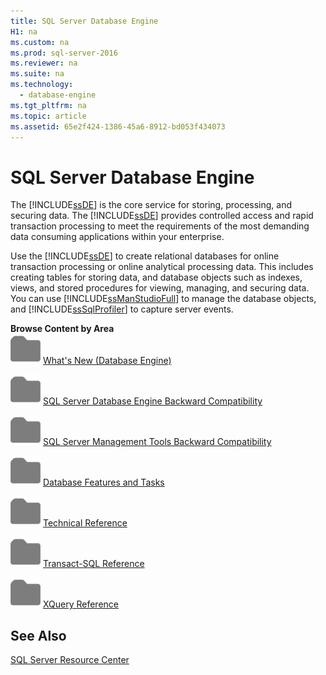 ```yaml
---
title: SQL Server Database Engine
H1: na
ms.custom: na
ms.prod: sql-server-2016
ms.reviewer: na
ms.suite: na
ms.technology: 
  - database-engine
ms.tgt_pltfrm: na
ms.topic: article
ms.assetid: 65e2f424-1386-45a6-8912-bd053f434073
---
```

# SQL Server Database Engine
  The [!INCLUDE[ssDE](../../Topics/TopicNameContainA/includes/ssDE_md.md)] is the core service for storing, processing, and securing data. The [!INCLUDE[ssDE](../../Topics/TopicNameContainA/includes/ssDE_md.md)] provides controlled access and rapid transaction processing to meet the requirements of the most demanding data consuming applications within your enterprise.  
  
 Use the [!INCLUDE[ssDE](../../Topics/TopicNameContainA/includes/ssDE_md.md)] to create relational databases for online transaction processing or online analytical processing data. This includes creating tables for storing data, and database objects such as indexes, views, and stored procedures for viewing, managing, and securing data. You can use [!INCLUDE[ssManStudioFull](../../Topics/TopicNameContainA/includes/ssManStudioFull_md.md)] to manage the database objects, and [!INCLUDE[ssSqlProfiler](../../Topics/TopicNameContainA/includes/ssSqlProfiler_md.md)] to capture server events.  
  
 **Browse Content by Area**  
 ![Small File Folder Icon](../../Topics/TopicNameNotContainA/media/filefolder_small.png "filefolder_small") [What's New (Database Engine)](../../Topics/TopicNameNotContainA/What-s-New-in-Database-Engine.md)  
  
 ![Small File Folder Icon](../../Topics/TopicNameNotContainA/media/filefolder_small.png "filefolder_small") [SQL Server Database Engine Backward Compatibility](../../Topics/TopicNameNotContainA/SQL-Server-Database-Engine-Backward-Compatibility.md)  
  
 ![Small File Folder Icon](../../Topics/TopicNameNotContainA/media/filefolder_small.png "filefolder_small") [SQL Server Management Tools Backward Compatibility](../../Topics/TopicNameNotContainA/SQL-Server-Management-Tools-Backward-Compatibility.md)  
  
 ![Small File Folder Icon](../../Topics/TopicNameNotContainA/media/filefolder_small.png "filefolder_small") [Database Features and Tasks](../../Topics/TopicNameNotContainA/Database-Engine-Features-and-Tasks.md)  
  
 ![Small File Folder Icon](../../Topics/TopicNameNotContainA/media/filefolder_small.png "filefolder_small") [Technical Reference](../../Topics/TopicNameNotContainA/Technical-Reference--Database-Engine-.md)  
  
 ![Small File Folder Icon](../../Topics/TopicNameNotContainA/media/filefolder_small.png "filefolder_small") [Transact-SQL Reference](../Topic/Transact-SQL%20Reference%20\(Database%20Engine\).md)  
  
 ![Small File Folder Icon](../../Topics/TopicNameNotContainA/media/filefolder_small.png "filefolder_small") [XQuery Reference](../Topic/XQuery%20Language%20Reference%20\(SQL%20Server\).md)  
  
## See Also  
 [SQL Server Resource Center](http://go.microsoft.com/fwlink/?LinkId=219676)  
  
  